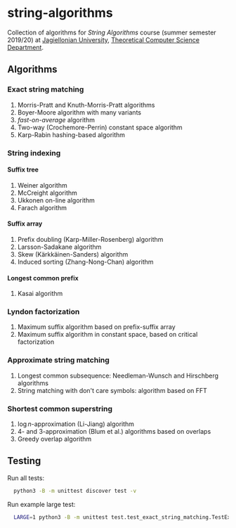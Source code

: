 # string-algorithms
Collection of algorithms for _String Algorithms_ course (summer semester 2019/20) at [Jagiellonian University](https://uj.edu.pl), [Theoretical Computer Science Department](https://tcs.uj.edu.pl).

## Algorithms

### Exact string matching
1. Morris-Pratt and Knuth-Morris-Pratt algorithms
2. Boyer-Moore algorithm with many variants
3. _fast-on-average_ algorithm
4. Two-way (Crochemore-Perrin) constant space algorithm
5. Karp-Rabin hashing-based algorithm

### String indexing

#### Suffix tree
1. Weiner algorithm
2. McCreight algorithm
3. Ukkonen on-line algorithm
4. Farach algorithm

#### Suffix array
1. Prefix doubling (Karp-Miller-Rosenberg) algorithm
2. Larsson-Sadakane algorithm
3. Skew (Kärkkäinen-Sanders) algorithm
4. Induced sorting (Zhang-Nong-Chan) algorithm

#### Longest common prefix
1. Kasai algorithm

### Lyndon factorization
1. Maximum suffix algorithm based on prefix-suffix array
2. Maximum suffix algorithm in constant space, based on critical factorization

### Approximate string matching
1. Longest common subsequence: Needleman-Wunsch and Hirschberg algorithms
2. String matching with don't care symbols: algorithm based on FFT

### Shortest common superstring
1. $\log{n}$-approximation (Li-Jiang) algorithm
2. $4$- and $3$-approximation (Blum et al.) algorithms based on overlaps
3. Greedy overlap algorithm

## Testing

Run all tests:
```bash
  python3 -B -m unittest discover test -v
```

Run example large test:
```bash
  LARGE=1 python3 -B -m unittest test.test_exact_string_matching.TestExactStringMatching.test_random_exact_string_matching -v
```
